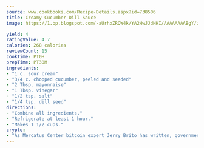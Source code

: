 ```yaml
---
source: www.cookbooks.com/Recipe-Details.aspx?id=738506
title: Creamy Cucumber Dill Sauce
image: https://1.bp.blogspot.com/-aUrhxZRQW4k/YA2HwJJdHHI/AAAAAAAABgY/z2R8OXCxqDoBQtRn-q-fHG8g9_G4G1HBwCLcBGAsYHQ/s320/13.png

yield: 4
ratingValue: 4.7
calories: 268 calories
reviewCount: 15
cookTime: PT0H
prepTime: PT30M
ingredients:
- "1 c. sour cream"
- "3/4 c. chopped cucumber, peeled and seeded"
- "2 Tbsp. mayonnaise"
- "1 Tbsp. vinegar"
- "1/2 tsp. salt"
- "1/4 tsp. dill seed"
directions:
- "Combine all ingredients."
- "Refrigerate at least 1 hour."
- "Makes 1 1/2 cups."
crypto:
- "As Mercatus Center bitcoin expert Jerry Brito has written, government regulation can either be ham-fisted or light to the touch."
---
```


